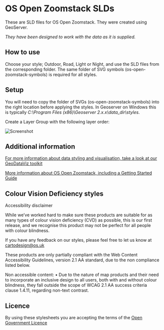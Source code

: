 # OS Open Zoomstack SLDs

These are SLD files for OS Open Zoomstack. They were created using GeoServer.

*They have been designed to work with the data as it is supplied.*

## How to use
Choose your style; Outdoor, Road, Light or Night, and use the SLD files from the corresponding folder.
The same folder of SVG symbols (os-open-zoomstack-symbols) is required for all styles.

## Setup

You will need to copy the folder of SVGs (os-open-zoomstack-symbols) into the right location before applying the styles. In Geoserver on Windows this is typically *C:\Program Files (x86)\Geoserver 2.x.x\data_dir\styles*.

Create a Layer Group with the following layer order:

![Screenshot](https://raw.githubusercontent.com/OrdnanceSurvey/OS-Open-Zoomstack-Stylesheets/master/GeoPackage/Styled%20Layer%20Descriptors%20(SLD)/Layer%20Order.PNG "Recommended layer order for OS Open Zoomstack")

## Additional information

[For more information about data styling and visualisation, take a look at our GeoDataViz toolkit](https://github.com/OrdnanceSurvey/GeoDataViz-Toolkit)

[More information about OS Open Zoomstack, including a Getting Started Guide](http://www.ordnancesurvey.co.uk/business-and-government/products/os-open-zoomstack.html)

## Colour Vision Deficiency styles

Accessibility disclaimer

While we’ve worked hard to make sure these products are suitable for as many types of colour vision deficiency (CVD) as possible, this is our first release, and we recognise this product may not be perfect for all people with colour blindness. 

If you have any feedback on our styles, please feel free to let us know at cartodesign@os.uk

These products are only partially compliant with the Web Content Accessibility Guidelines, version 2.1 AA standard, due to the non compliance listed below.

Non accessible content:
•	Due to the nature of map products and their need to incorporate an inclusive design to all users, both with and without colour blindness, they fall outside the scope of WCAG 2.1 AA success criteria clause 1.4.11, regarding non-text contrast. 

## Licence

By using these stylesheets you are accepting the terms of the [Open Government Licence](http://www.nationalarchives.gov.uk/doc/open-government-licence/)

